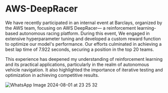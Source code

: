 # AWS-DeepRacer

We have recently participated in an internal event at Barclays, organized by the AWS team, focusing on AWS DeepRacer— a reinforcement learning-based autonomous racing platform. During this event, We engaged in extensive hyperparameter tuning and developed a custom reward function to optimize our model's performance. Our efforts culminated in achieving a best lap time of 7.922 seconds, securing a position in the top 20 teams.

This experience has deepened my understanding of reinforcement learning and its practical applications, particularly in the realm of autonomous vehicle navigation. It also highlighted the importance of iterative testing and optimization in achieving competitive results.


![WhatsApp Image 2024-08-01 at 23 25 32](https://github.com/user-attachments/assets/9a8f40d8-6e88-4205-bab1-c99abcd34dab)

